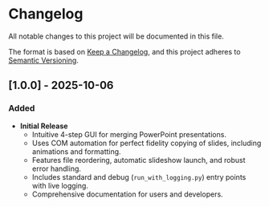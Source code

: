 # Changelog

All notable changes to this project will be documented in this file.

The format is based on [Keep a Changelog](https://keepachangelog.com/en/1.0.0/),
and this project adheres to [Semantic Versioning](https://semver.org/spec/v2.0.0.html).

## [1.0.0] - 2025-10-06

### Added

* **Initial Release**
  * Intuitive 4-step GUI for merging PowerPoint presentations.
  * Uses COM automation for perfect fidelity copying of slides, including animations and formatting.
  * Features file reordering, automatic slideshow launch, and robust error handling.
  * Includes standard and debug (`run_with_logging.py`) entry points with live logging.
  * Comprehensive documentation for users and developers.
